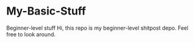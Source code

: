 # My-Basic-Stuff
Beginner-level stuff
Hi, this repo is my beginner-level shitpost depo.
Feel free to look around.
